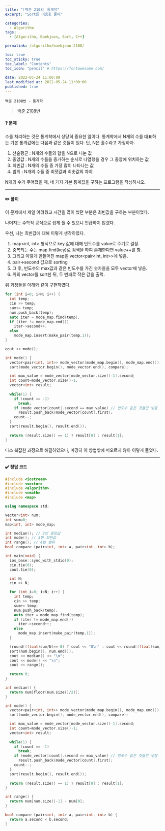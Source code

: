 ```yaml
---
title: "[백준 2108] 통계학"
excerpt: "Sort를 이용한 풀이"

categories:
  - Algorithm
tags:
  - [Algorithm, Baekjoon, Sort, C++]

permalink: /algorithm/baekjoon-2108/

toc: true
toc_sticky: true
toc_label: "Contents"
toc_icon: "pencil" # https://fontawesome.com/
 
date: 2022-05-24 11:00:00
last_modified_at: 2022-05-24 11:00:00
published: true
---
```


`백준 2108번 - 통계학`  

> [백준 2108번](https://www.acmicpc.net/problem/2108)  

#### ❓ 문제

수를 처리하는 것은 통계학에서 상당히 중요한 일이다. 통계학에서 N개의 수를 대표하는 기본 통계값에는 다음과 같은 것들이 있다. 단, N은 홀수라고 가정하자.  
  
1. 산술평균 : N개의 수들의 합을 N으로 나눈 값  
1. 중앙값 : N개의 수들을 증가하는 순서로 나열했을 경우 그 중앙에 위치하는 값  
1. 최빈값 : N개의 수들 중 가장 많이 나타나는 값  
1. 범위 : N개의 수들 중 최댓값과 최솟값의 차이  

N개의 수가 주어졌을 때, 네 가지 기본 통계값을 구하는 프로그램을 작성하시오.  

---  

#### ✏️ 풀이  

이 문제에서 제일 어려웠고 시간을 많이 썼던 부분은 최빈값을 구하는 부분이었다.  

나머지는 수학적 공식으로 쉽게 풀 수 있으니 언급하지 않겠다.  

우선, 나는 최빈값에 대해 이렇게 생각하였다.  
1. map<int, int> 형식으로 key 값에 대해 빈도수를 value로 주기로 결정.  
1. 중복되는 수는 map.find(key)로 검색을 하여 존재한다면 value++를 함.  
1. 그리고 이렇게 만들어진 map을 vector<pair<int, int>>에 넣음.  
1. pair->second 값으로 sorting  
1. 그 후, 빈도수의 max값과 같은 빈도수를 가진 숫자들을 모두 vector에 넣음.  
1. 위의 vector를 sort한 뒤, 두 번째로 작은 값을 출력.  

위 과정들을 아래와 같이 구현하였다.  

```cpp
for (int i=0; i<N; i++) {
  int temp;
  cin >> temp;
  sum+= temp;
  num.push_back(temp);
  auto iter = mode_map.find(temp);
  if (iter != mode_map.end())
    iter->second++;
  else
    mode_map.insert(make_pair(temp,1));
}

cout << mode();

int mode() {
  vector<pair<int, int>> mode_vector(mode_map.begin(), mode_map.end());
  sort(mode_vector.begin(), mode_vector.end(), compare);

  int max_value = mode_vector[mode_vector.size()-1].second;
  int count=mode_vector.size()-1;
  vector<int> result;
  
  while(1) {
    if (count == -1)
      break;
    if (mode_vector[count].second == max_value) // 빈도수 같은 것들만 넣음
      result.push_back(mode_vector[count].first);
    count--;
  }
  sort(result.begin(), result.end());
  
  return (result.size() == 1) ? result[0] : result[1];
}
```  

다소 복잡한 과정으로 해결하였으나, 마땅히 이 방법밖에 떠오르지 않아 이렇게 풀었다.  

---

#### ✔️ 정답 코드

```cpp
#include <iostream>
#include <vector>
#include <algorithm>
#include <cmath>
#include <map>

using namespace std;

vector<int> num;
int sum=0;
map<int, int> mode_map;

int median(); // 2번 중앙값
int mode(); // 3번 최빈값
int range(); // 4번 범위
bool compare (pair<int, int> a, pair<int, int> b);

int main(void) {
  ios_base::sync_with_stdio(0);
  cin.tie(0);
  cout.tie(0);

  int N;
  cin >> N;

  for (int i=0; i<N; i++) {
    int temp;
    cin >> temp;
    sum+= temp;
    num.push_back(temp);
    auto iter = mode_map.find(temp);
    if (iter != mode_map.end())
      iter->second++;
    else
      mode_map.insert(make_pair(temp,1));
  }

  (round((float)sum/N)==-0) ? cout << "0\n" : cout << round((float)sum/N) << "\n";
  sort(num.begin(), num.end());
  cout << median() << "\n";
  cout << mode() << "\n";
  cout << range();
  
  return 0;
}

int median() {
  return num[floor(num.size()/2)];
}

int mode() {
  vector<pair<int, int>> mode_vector(mode_map.begin(), mode_map.end());
  sort(mode_vector.begin(), mode_vector.end(), compare);

  int max_value = mode_vector[mode_vector.size()-1].second;
  int count=mode_vector.size()-1;
  vector<int> result;
  
  while(1) {
    if (count == -1)
      break;
    if (mode_vector[count].second == max_value) // 빈도수 같은 것들만 넣음
      result.push_back(mode_vector[count].first);
    count--;
  }
  sort(result.begin(), result.end());
  
  return (result.size() == 1) ? result[0] : result[1];
}

int range() {
  return num[num.size()-1] - num[0];
}

bool compare (pair<int, int> a, pair<int, int> b) {
  return a.second < b.second;
}
```
